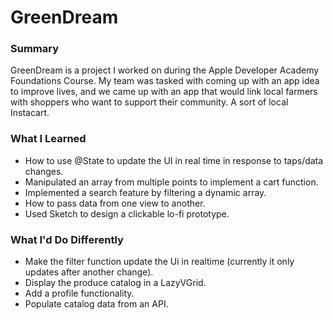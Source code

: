 # GreenDream

<h3>Summary</h3>
GreenDream is a project I worked on during the Apple Developer Academy Foundations Course. My team was tasked with coming up with an app idea to improve lives, and we came up with an app that would link local farmers with shoppers who want to support their community. A sort of local Instacart.

<h3>What I Learned</h3>
<ul>
<li>How to use @State to update the UI in real time in response to taps/data changes.</li>
<li>Manipulated an array from multiple points to implement a cart function.</li>
<li>Implemented a search feature by filtering a dynamic array.</li>
<li>How to pass data from one view to another.</li>
<li>Used Sketch to design a clickable lo-fi prototype.</li>
</ul>

<h3>What I'd Do Differently</h3>
<ul>
<li>Make the filter function update the Ui in realtime (currently it only updates after another change).</li>
<li>Display the produce catalog in a LazyVGrid.</li>
<li>Add a profile functionality.</li>
<li>Populate catalog data from an API.</li>
</ul>

